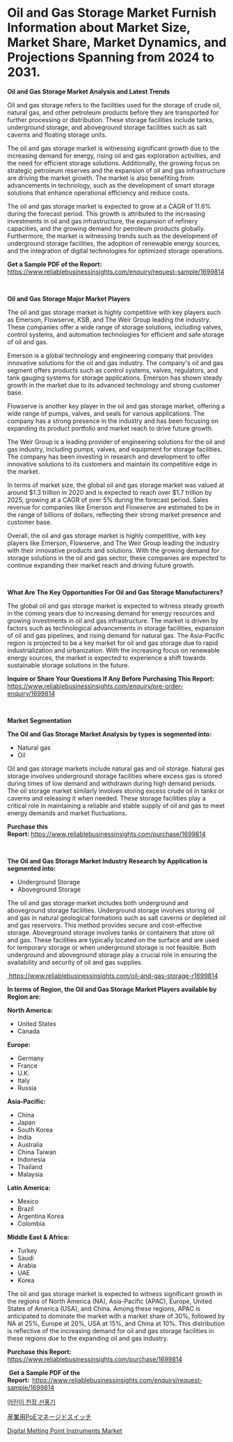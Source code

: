 <p><h1>Oil and Gas Storage Market Furnish Information about Market Size, Market Share, Market Dynamics, and Projections Spanning from 2024 to 2031.</h1></p><p><strong>Oil and Gas Storage Market Analysis and Latest Trends</strong></p>
<p><p>Oil and gas storage refers to the facilities used for the storage of crude oil, natural gas, and other petroleum products before they are transported for further processing or distribution. These storage facilities include tanks, underground storage, and aboveground storage facilities such as salt caverns and floating storage units.</p><p>The oil and gas storage market is witnessing significant growth due to the increasing demand for energy, rising oil and gas exploration activities, and the need for efficient storage solutions. Additionally, the growing focus on strategic petroleum reserves and the expansion of oil and gas infrastructure are driving the market growth. The market is also benefiting from advancements in technology, such as the development of smart storage solutions that enhance operational efficiency and reduce costs.</p><p>The oil and gas storage market is expected to grow at a CAGR of 11.6% during the forecast period. This growth is attributed to the increasing investments in oil and gas infrastructure, the expansion of refinery capacities, and the growing demand for petroleum products globally. Furthermore, the market is witnessing trends such as the development of underground storage facilities, the adoption of renewable energy sources, and the integration of digital technologies for optimized storage operations.</p></p>
<p><strong>Get a Sample PDF of the Report:&nbsp;</strong> <a href="https://www.reliablebusinessinsights.com/enquiry/request-sample/1699814">https://www.reliablebusinessinsights.com/enquiry/request-sample/1699814</a></p>
<p>&nbsp;</p>
<p><strong>Oil and Gas Storage Major Market Players</strong></p>
<p><p>The oil and gas storage market is highly competitive with key players such as Emerson, Flowserve, KSB, and The Weir Group leading the industry. These companies offer a wide range of storage solutions, including valves, control systems, and automation technologies for efficient and safe storage of oil and gas.</p><p>Emerson is a global technology and engineering company that provides innovative solutions for the oil and gas industry. The company's oil and gas segment offers products such as control systems, valves, regulators, and tank gauging systems for storage applications. Emerson has shown steady growth in the market due to its advanced technology and strong customer base.</p><p>Flowserve is another key player in the oil and gas storage market, offering a wide range of pumps, valves, and seals for various applications. The company has a strong presence in the industry and has been focusing on expanding its product portfolio and market reach to drive future growth.</p><p>The Weir Group is a leading provider of engineering solutions for the oil and gas industry, including pumps, valves, and equipment for storage facilities. The company has been investing in research and development to offer innovative solutions to its customers and maintain its competitive edge in the market.</p><p>In terms of market size, the global oil and gas storage market was valued at around $1.3 trillion in 2020 and is expected to reach over $1.7 trillion by 2025, growing at a CAGR of over 5% during the forecast period. Sales revenue for companies like Emerson and Flowserve are estimated to be in the range of billions of dollars, reflecting their strong market presence and customer base.</p><p>Overall, the oil and gas storage market is highly competitive, with key players like Emerson, Flowserve, and The Weir Group leading the industry with their innovative products and solutions. With the growing demand for storage solutions in the oil and gas sector, these companies are expected to continue expanding their market reach and driving future growth.</p></p>
<p>&nbsp;</p>
<p><strong>What Are The Key Opportunities For Oil and Gas Storage Manufacturers?</strong></p>
<p><p>The global oil and gas storage market is expected to witness steady growth in the coming years due to increasing demand for energy resources and growing investments in oil and gas infrastructure. The market is driven by factors such as technological advancements in storage facilities, expansion of oil and gas pipelines, and rising demand for natural gas. The Asia-Pacific region is projected to be a key market for oil and gas storage due to rapid industrialization and urbanization. With the increasing focus on renewable energy sources, the market is expected to experience a shift towards sustainable storage solutions in the future.</p></p>
<p><strong>Inquire or Share Your Questions If Any Before Purchasing This Report:</strong> <a href="https://www.reliablebusinessinsights.com/enquiry/pre-order-enquiry/1699814">https://www.reliablebusinessinsights.com/enquiry/pre-order-enquiry/1699814</a></p>
<p>&nbsp;</p>
<p><strong>Market Segmentation</strong></p>
<p><strong>The Oil and Gas Storage Market Analysis by types is segmented into:</strong></p>
<p><ul><li>Natural gas</li><li>Oil</li></ul></p>
<p><p>Oil and gas storage markets include natural gas and oil storage. Natural gas storage involves underground storage facilities where excess gas is stored during times of low demand and withdrawn during high demand periods. The oil storage market similarly involves storing excess crude oil in tanks or caverns and releasing it when needed. These storage facilities play a critical role in maintaining a reliable and stable supply of oil and gas to meet energy demands and market fluctuations.</p></p>
<p><strong>Purchase this Report:&nbsp;</strong><a href="https://www.reliablebusinessinsights.com/purchase/1699814">https://www.reliablebusinessinsights.com/purchase/1699814</a></p>
<p>&nbsp;</p>
<p><strong>The Oil and Gas Storage Market Industry Research by Application is segmented into:</strong></p>
<p><ul><li>Underground Storage</li><li>Aboveground Storage</li></ul></p>
<p><p>The oil and gas storage market includes both underground and aboveground storage facilities. Underground storage involves storing oil and gas in natural geological formations such as salt caverns or depleted oil and gas reservoirs. This method provides secure and cost-effective storage. Aboveground storage involves tanks or containers that store oil and gas. These facilities are typically located on the surface and are used for temporary storage or when underground storage is not feasible. Both underground and aboveground storage play a crucial role in ensuring the availability and security of oil and gas supplies.</p></p>
<p><a href="https://www.reliablebusinessinsights.com/oil-and-gas-storage-r1699814">&nbsp;https://www.reliablebusinessinsights.com/oil-and-gas-storage-r1699814</a></p>
<p><strong>In terms of Region, the Oil and Gas Storage Market Players available by Region are:</strong></p>
<p>
    <p> <strong> North America: </strong>
        <ul>
            <li>United States</li>
            <li>Canada</li>
        </ul>
        </p> 
    <p> <strong> Europe: </strong>
        <ul>
            <li>Germany</li>
            <li>France</li>
            <li>U.K.</li>
            <li>Italy</li>
            <li>Russia</li>
        </ul>
        </p> 
    <p> <strong> Asia-Pacific: </strong>
        <ul>
            <li>China</li>
            <li>Japan</li>
            <li>South Korea</li>
            <li>India</li>
            <li>Australia</li>
            <li>China Taiwan</li>
            <li>Indonesia</li>
            <li>Thailand</li>
            <li>Malaysia</li>
        </ul>
        </p> 
    <p> <strong> Latin America: </strong>
        <ul>
            <li>Mexico</li>
            <li>Brazil</li>
            <li>Argentina Korea</li>
            <li>Colombia</li>
        </ul>
        </p> 
    <p> <strong> Middle East & Africa: </strong>
        <ul>
            <li>Turkey</li>
            <li>Saudi</li>
            <li>Arabia</li>
            <li>UAE</li>
            <li>Korea</li>
        </ul>
    </p>
    </p>
<p><p>The oil and gas storage market is expected to witness significant growth in the regions of North America (NA), Asia-Pacific (APAC), Europe, United States of America (USA), and China. Among these regions, APAC is anticipated to dominate the market with a market share of 30%, followed by NA at 25%, Europe at 20%, USA at 15%, and China at 10%. This distribution is reflective of the increasing demand for oil and gas storage facilities in these regions due to the expanding oil and gas industry.</p></p>
<p><strong>Purchase this Report: </strong><a href="https://www.reliablebusinessinsights.com/purchase/1699814">https://www.reliablebusinessinsights.com/purchase/1699814</a></p>
<p>&nbsp;<strong>Get a Sample PDF of the Report:&nbsp;&nbsp;</strong><a href="https://www.reliablebusinessinsights.com/enquiry/request-sample/1699814">https://www.reliablebusinessinsights.com/enquiry/request-sample/1699814</a></p>
<p><strong></strong></p>
<p><p><a href="https://medium.com/@kirstenhintz/%EC%96%B4%EB%A6%B0%EC%9D%B4-%EC%B2%9C%EC%9E%A5-%EC%84%A0%ED%92%8D%EA%B8%B0-%EC%8B%9C%EC%9E%A5-%EB%B6%84%EC%84%9D-%EB%B0%8F-2024%EB%85%84%EB%B6%80%ED%84%B0-2031%EB%85%84%EA%B9%8C%EC%A7%80%EC%9D%98-%ED%81%AC%EA%B8%B0-%EC%98%88%EC%B8%A1-83c879436125">어린이 천장 선풍기</a></p><p><a href="https://medium.com/@frankfurter35566/%E7%94%A3%E6%A5%AD%E7%94%A8poe%E7%AE%A1%E7%90%86%E3%82%B9%E3%82%A4%E3%83%83%E3%83%81%E3%81%AE%E5%B8%82%E5%A0%B4%E8%A6%8F%E6%A8%A1-%E5%B8%82%E5%A0%B4%E5%B1%95%E6%9C%9B%E3%81%A8%E5%B8%82%E5%A0%B4%E4%BA%88%E6%B8%AC-2024%E5%B9%B4%E3%81%8B%E3%82%892031%E5%B9%B4%E3%81%BE%E3%81%A7-0e539ebcf2e3">産業用PoEマネージドスイッチ</a></p><p><a href="https://github.com/dringals/Market-Research-Report-List-4/blob/main/digital-melting-point-instruments-market.md">Digital Melting Point Instruments Market</a></p></p>